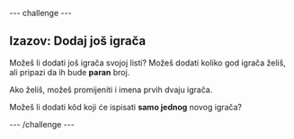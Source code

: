 \--- challenge \---

## Izazov: Dodaj još igrača

Možeš li dodati još igrača svojoj listi? Možeš dodati koliko god igrača želiš, ali pripazi da ih bude **paran** broj.

Ako želiš, možeš promijeniti i imena prvih dvaju igrača.

Možeš li dodati kôd koji će ispisati **samo jednog** novog igrača?

\--- /challenge \---